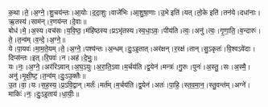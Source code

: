 

  
क॒था।ते॒।अ॒ग्ने॒।शु॒चय॑न्तः।आ॒योः।द॒दा॒शुः।वाजे॑भिः।आ॒शु॒षा॒णाः।उ॒भे इति॑।यत्।तो॒के इति॑।तन॑ये।दधा॑नाः।ऋ॒तस्य॑।साम॑न्।र॒णय॑न्त।दे॒वाः॥  
बोध॑।मे॒।अ॒स्य।वच॑सः।य॒वि॒ष्ठ॒।मंहि॑ष्ठस्य।प्रऽभृ॑तस्य।स्व॒धा॒ऽवः॒।पीय॑ति।त्वः॒।अनु॑।त्वः॒।गृ॒णा॒ति॒।व॒न्दारुः॑।ते॒।त॒न्व॑म्।व॒न्दे॒।अ॒ग्ने॒॥  
ये।पा॒यवः॑।मा॒म॒ते॒यम्।ते॒।अ॒ग्ने॒।पश्य॑न्तः।अ॒न्धम्।दुः॒ऽइ॒तात्।अर॑क्षन्।र॒रक्ष॑।तान्।सु॒ऽकृतः॑।वि॒श्वऽवे॑दाः।दिप्स॑न्तः।इत्।रि॒पवः॑।न।अह॑।दे॒भुः॒॥  
यः।नः॒।अ॒ग्ने॒।अर॑रिऽवान्।अ॒घ॒ऽयुः।अ॒रा॒ति॒ऽवा।म॒र्चय॑ति।द्व॒येन॑।मन्त्रः॑।गु॒रुः।पुनः॑।अ॒स्तु॒।सः।अ॒स्मै॒।अनु॑।मृ॒क्षी॒ष्ट॒।त॒न्व॑म्।दुः॒ऽउ॒क्तैः॥  
उ॒त।वा॒।यः।स॒ह॒स्य॒।प्र॒ऽवि॒द्वान्।मर्तः॑।मर्त॑म्।म॒र्चय॑ति।द्व॒येन॑।अतः॑।पा॒हि॒।स्त॒व॒मा॒न॒।स्तु॒वन्त॑म्।अग्ने॑।माकिः॑।नः॒।दुः॒ऽइ॒ताय॑।धा॒यीः॒॥  
